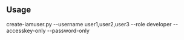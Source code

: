 ## Usage

create-iamuser.py --username user1,user2,user3 --role developer --accesskey-only --password-only
